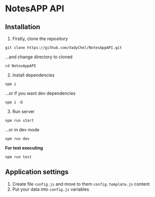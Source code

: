 # NotesAPP API

## Installation
1. Firstly, clone the repository
```
git clone https://github.com/VadyChel/NotesAppAPI.git
```

...and change directory to cloned
```
cd NotesAppAPI
```

2. Install dependencies
```
npm i
```

...or if you want dev dependencies
```
npm i -D
```

3. Run server
```
npm run start
```

...or in dev mode
```
npm run dev
```

**For test executing**
```
npm run test
```

## Application settings
1. Create file `config.js` and move to them `config.template.js` content
2. Put your data into `config.js` variables
